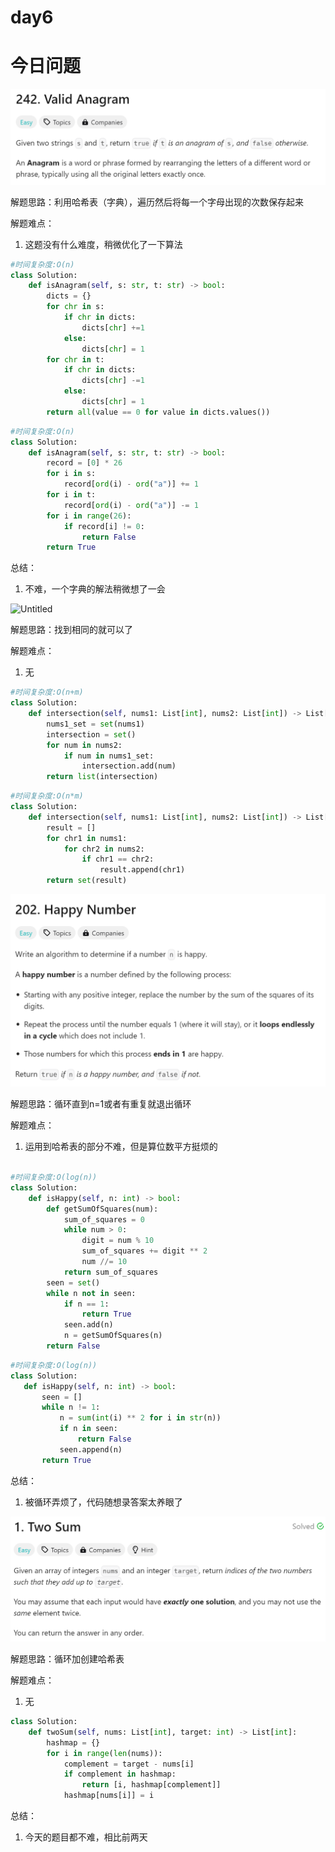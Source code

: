 # day6

# 今日问题

![Untitled](day6-1.png)

解题思路：利用哈希表（字典），遍历然后将每一个字母出现的次数保存起来

解题难点：

1. 这题没有什么难度，稍微优化了一下算法

```python
#时间复杂度:O(n)
class Solution:
    def isAnagram(self, s: str, t: str) -> bool:
        dicts = {}
        for chr in s:
            if chr in dicts:
                dicts[chr] +=1 
            else:
                dicts[chr] = 1
        for chr in t:
            if chr in dicts:
                dicts[chr] -=1
            else:
                dicts[chr] = 1
        return all(value == 0 for value in dicts.values())
```

```python
#时间复杂度:O(n)
class Solution:
    def isAnagram(self, s: str, t: str) -> bool:
        record = [0] * 26
        for i in s:
            record[ord(i) - ord("a")] += 1
        for i in t:
            record[ord(i) - ord("a")] -= 1
        for i in range(26):
            if record[i] != 0:
                return False
        return True
```

总结：

1. 不难，一个字典的解法稍微想了一会

![Untitled](day6-2png)

解题思路：找到相同的就可以了

解题难点：

1. 无

```python
#时间复杂度:O(n+m)
class Solution:
    def intersection(self, nums1: List[int], nums2: List[int]) -> List[int]:
        nums1_set = set(nums1)
        intersection = set()
        for num in nums2:
            if num in nums1_set:
                intersection.add(num)
        return list(intersection)
```

```python
#时间复杂度:O(n*m)
class Solution:
    def intersection(self, nums1: List[int], nums2: List[int]) -> List[int]:
        result = []
        for chr1 in nums1:
            for chr2 in nums2:
                if chr1 == chr2:
                    result.append(chr1)
        return set(result)
```

![Untitled](day6-3.png)

解题思路：循环直到n=1或者有重复就退出循环

解题难点：

1. 运用到哈希表的部分不难，但是算位数平方挺烦的

```python

#时间复杂度:O(log(n))
class Solution:
    def isHappy(self, n: int) -> bool:
        def getSumOfSquares(num):
            sum_of_squares = 0
            while num > 0:
                digit = num % 10
                sum_of_squares += digit ** 2
                num //= 10
            return sum_of_squares   
        seen = set()
        while n not in seen:
            if n == 1:
                return True
            seen.add(n)
            n = getSumOfSquares(n)
        return False

```

```python
#时间复杂度:O(log(n))
class Solution:
   def isHappy(self, n: int) -> bool:
       seen = []
       while n != 1:
           n = sum(int(i) ** 2 for i in str(n))
           if n in seen:
               return False
           seen.append(n)
       return True
```

总结：

1. 被循环弄烦了，代码随想录答案太养眼了

![Untitled](day6-4.png)

解题思路：循环加创建哈希表

解题难点：

1. 无

```python
class Solution:
    def twoSum(self, nums: List[int], target: int) -> List[int]:
        hashmap = {}
        for i in range(len(nums)):
            complement = target - nums[i]
            if complement in hashmap:
                return [i, hashmap[complement]]
            hashmap[nums[i]] = i
```

总结：

1. 今天的题目都不难，相比前两天
